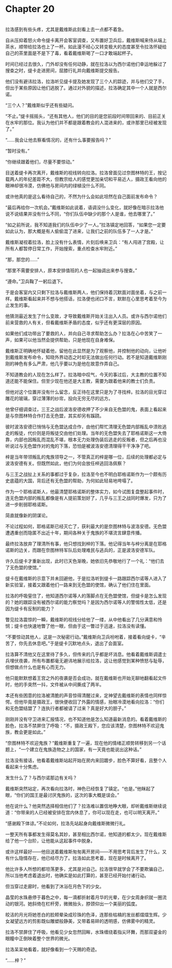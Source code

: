 # Chapter 20

<br>
拉洛感到有些头疼，尤其是戴维斯此刻看上去一点都不着急。

自从压抑着怒火命令缇卡离开会客室调查，又布置好卫兵后，戴维斯喊来侍从端上茶水，顺带给拉洛也上了一杯。如此漫不经心又转变极大的态度甚至令拉洛怀疑给自己的茶里面是不是下了毒，看着戴维斯喝了一口才敢端起杯子。

时间已经过去很久，门外却没有任何动静，就在拉洛以为西尔诺他们幸运地躲过了搜查之时，缇卡走进房间，屈膝行礼并向戴维斯提交报告。

他们没有避讳拉洛，拉洛听见缇卡提及她发现了三个人的踪迹，并与他们交了手，但出于某些原因让他们逃脱了。通过对外貌的描述，拉洛确定其中一个人就是西尔诺。

“三个人？”戴维斯似乎还有些疑问。

“不止。”缇卡摇摇头，“还有其他人，他们的目的是您前段时间带回来的、目前正关在水牢的那位。我认为他们并不都是跟着教会的人混进来的，或许那里已经被发现了。”

“……我会让他去察看情况的，还有什么事要报告吗？”

“暂时没有。”

“你继续跟着他们，尽量不要惊动。”

目送着缇卡再次离开，戴维斯的视线转向拉洛。拉洛曾面见过奈图林特的王，按记载两人的年纪差距不大，但教宗给人的感觉更加亲切和平易近人，摄政王看向他的眼神却很冷漠，仿佛他与房间内的绿植没什么不同。

或许他真的是这么看待自己的，不然为什么会如此坦然在自己面前发布命令？

“最后再给你一次机会。”戴维斯如此说着，语调没什么变化，就好像在暗示拉洛他说不说结果并没有什么不同，“你们队伍中缺少的那个人是谁，他去哪里了。”

“如之前所说，我不知道我们的队伍中少了一人。”拉洛镇定地回答，“如果您一定要如此认为，那大概是有人偷偷混了进来，让我们之前的队伍多了一人才是。”

戴维斯凝视着拉洛，脸上没有什么表情，片刻后唤来卫兵：“有人闯进了宫殿，让所有人都暂停日常工作，开始搜索，重点检查水牢附近。”

“那，那您的……”

“那里不需要安排人，原本安排值班的人也一起抽调出来参与搜查。”

“遵命。”卫兵鞠了一躬后退下。

于是会客室内又只剩下拉洛与戴维斯两人，他们保持着沉默面对面坐着，与之前一样。戴维斯看起来并不想与他搭话，拉洛便也闭口不言，默默在心里思考着至今为止发生的事。

他猜测最近发生了什么变故，才导致戴维斯开始关注出入人员。或许与西尔诺他们前来营救的人有关，但看戴维斯矛盾的态度，似乎还有更深层的原因。

如果他们成功带出了要救的人，并向自己寻求帮助怎么办？拉洛在心中苦笑了一声，如果可以他当然会提供帮助，只是他现在自身难保。

戴维斯正明确地怀疑着他，留他在此显然是为了观察他，并控制他的动向，让他听到戴维斯发布命令，知晓外界动态之时却无法做出任何行动。若不是知道戴维斯刚刚的神色有多么严肃，他几乎要以为是他在故意作弄自己。

不知道教会的人现在怎么样了。拉洛暗中叹气，今天的事过后，大主教的位置不知道还能不能保住。但至少现在他还是大主教，需要为跟着他来的教士们负责。

但他对这个位置并没有什么留念，反正待在这里只是为了寻找梓。拉洛的目光穿过雕花的玻璃，穿过薄薄的纱帘，投向无穷无尽的远方。

他曾仔细调查过，三王之战后波洛安德收押了不少来自无色盟的鬼，表面上看起来是与奈图林特合作打击无色盟，其实却另有蹊跷。

彼时波洛安德已悄悄与无色盟达成合作，由他们帮忙清理无色盟内部叛乱中溃败逃走的叛徒，代价则是将叛徒交由他们处理。当年的无色盟失去了耶格诺斯这一大倚靠，内部也因叛乱而混乱不堪，根本无力处理伪装后逃走的反叛者，但之后再也没听说过与无色盟作对的鬼的下落，恐怕是被波洛安德清理得干干净净了吧。

梓是当年带领叛乱的鬼族领导之一，不管真正的梓是哪一位，后续的处理都必定与波洛安德有关。但既然如此，他们为何会放任梓逃回洛佩察？

与三王之战扯上关系的事都过于复杂，拉洛至今也不明白耶格诺斯作为一个颇有历史底蕴的大国，背后还有无色盟的帮助，为何如此轻易地垮塌了。

作为一个耶格诺斯人，他最清楚耶格诺斯的整体实力，如今试图复盘整起事件时，连无色盟内部的叛乱都像是有人提前策划好了，几乎与三王之战同时爆发，只为了进一步削弱耶格诺斯。

简直就像新的阴谋论。

不论过程如何，耶格诺斯已经灭亡了，获利最大的是奈图林特与波洛安德。无色盟遭遇重创而隐匿不出近十年，期间各种关于鬼族的不堪流言肆意传播。

最终拉洛放弃了理清所有事，他只想找到梓的下落。他记得当年与梓分离是在耶格诺斯的边关，而跟在奈图林特军队后处理难民与逃兵的，正是波洛安德军队。

许久后缇卡才重新出现，此时已天色渐晚，她依旧先恭敬地行了一个礼：“他们去了无色盟的使馆。”

缇卡在戴维斯的示意下并未回避他，于是拉洛听到缇卡一路跟踪西尔诺等人进入了新实验室，接着又跟着他们一路来到无色盟的使馆，确认了他们住在里面。

拉洛的呼吸窒住了，他知道西尔诺等人的落脚点在无色盟使馆，但缇卡是怎么发现的？她的跟踪没有被西尔诺的能力察觉吗？是因为西尔诺等人的警惕性太低，还是因为缇卡有反制的能力？

瞥见拉洛震惊的一瞬，戴维斯的视线分给他了一缕，从中他看出了几分满意和怜悯；缇卡也快速地瞥了他一眼，但由于这一瞥过于迅速，拉洛没有读懂。

“不要惊动其他人，这是一次秘密行动。”戴维斯向卫兵吩咐着，接着看向缇卡，“辛苦了，你先去休息吧。”于是缇卡沉默地点头，退出了会面室。

拉洛算不清他又在这里待了多久，但传来的几乎都是坏消息。他看着戴维斯调遣士兵埋伏夜袭，所有布置都毫无避讳地展示给拉洛，这让他感觉到某种愤怒与耻辱，但想做点什么也是有心而无力。

他只能默默想着王宫之外的夜袭是否会成功，就在戴维斯也开始无聊地翻看起文件时，他的手突然一抖，文件被从中间撕成了两半。

本还有些困意的拉洛被清脆的声音惊得清醒过来，定神望去戴维斯的表情也同样惊愕。但他毕竟是摄政王，很快便收回了外露的情感，抬眼冷漠地看向拉洛：“你们和无色盟结盟了？连执行者都被请了过来？真是好大的胆子。”

刚刚并没有守卫进来汇报情况，也不知道他是怎么知道最新消息的。看着戴维斯的脸色，拉洛不禁屏住了呼吸：“不，摄政王殿下，您应该清楚，奈图林特不欢迎鬼族，教会更是如此。”

“奈图林特不欢迎鬼族？”戴维斯重复了一遍，现在他的情绪正顺势转移到另一个话题上，“一个建立在鬼族造物之上的国家，有一天竟也能说出这种话。”

拉洛没有接话，他看着戴维斯站起开始在房内来回踱步，脸色不算好看，且整个人看起来十分焦虑。

发生什么了？与西尔诺那边有关吗？

戴维斯突然站定，再次看向拉洛时，神色已经恢复了镇定。“也是。”他眯起了眼，“你们的国王是最讨厌鬼族的，这次的事大概是误会。”

他在说什么？他突然选择相信他们了？拉洛难以置信地睁大眼，却听戴维斯继续说道：“你带来的人已经被安排在宫内休息了，你可以现在走，也可以明天离开。”

“感谢殿下体谅。”不论如何，拉洛先站起身向戴维斯微微行礼。

一整天所有事都发生得莫名其妙，甚至相比西尔诺，他知道的都太少。现在戴维斯给了他一个台阶，让他能从这起事件中脱身。

或许这样最好——他目送着戴维斯匆匆离开房间——不用思考背后发生了什么，又有什么隐情存在，他已经尽力了。拉洛如此思考着，现在是时候离开了。

他比许多人所想的都坦荡更多，尤其是对自己。拉洛很早就学会了不要欺骗自己，所以当他考虑着退出时，他确实是如此打算的，甚至已经开始付诸行动。

但当穿过走廊时，他看到了沐浴在月色下的少女。

晶莹的水珠悬停于暮色之中，每一滴都折射着月华的光晕，在少女周身织就一圈流动的银河。她斜倚在栏杆旁，微微抬头，脖颈仰出一个美丽的弧度。

皎洁的月光将她苍白的脸颊晕染成珍珠的色泽，连那些枯槁的发丝都熠熠生辉。少女凝望远方的剪影既似雕塑般静美，又带着易碎的透明感，仿佛雾中的精灵。

拉洛不禁屏住了呼吸，他看见少女忽然回眸，水珠缠绕着指尖环舞，而那双鎏金的眼瞳中正倒映着整个世界的微光。

拉洛呆呆地看着，就好像看到一个天赐的奇迹。

“……梓？”
